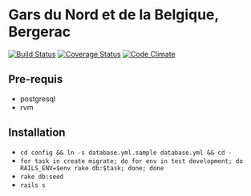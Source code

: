 # Gars du Nord et de la Belgique, Bergerac

[![Build
Status](https://travis-ci.org/garsdunordbergerac/garsdunordbergerac.png?branch=feature/remove_summaries)](https://travis-ci.org/garsdunordbergerac/garsdunordbergerac)
[![Coverage
Status](https://coveralls.io/repos/garsdunordbergerac/garsdunordbergerac/badge.png?branch=master)](https://coveralls.io/r/garsdunordbergerac/garsdunordbergerac?branch=master)
[![Code
Climate](https://codeclimate.com/github/garsdunordbergerac/garsdunordbergerac.png)](https://codeclimate.com/github/garsdunordbergerac/garsdunordbergerac)

## Pre-requis

* postgresql
* rvm

## Installation 

* `cd config && ln -s database.yml.sample database.yml && cd -`
* `for task in create migrate; do for env in test development; do RAILS_ENV=$env rake db:$task; done; done`
* `rake db:seed`
* `rails s`
